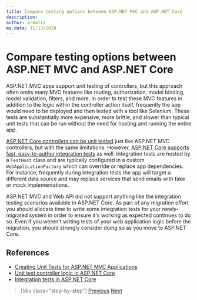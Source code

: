 ```yaml
---
title: Compare testing options between ASP.NET MVC and ASP.NET Core
description: 
author: ardalis
ms.date: 11/13/2020
---
```


# Compare testing options between ASP.NET MVC and ASP.NET Core

ASP.NET MVC apps support unit testing of controllers, but this approach often omits many MVC features like routing, authorization, model binding, model validation, filters, and more. In order to test these MVC features in addition to the logic within the controller action itself, frequently the app would need to be deployed and then tested with a tool like Selenium. These tests are substantially more expensive, more brittle, and slower than typical unit tests that can be run without the need for hosting and running the entire app.

[ASP.NET Core controllers can be unit tested](https://docs.microsoft.com/aspnet/core/mvc/controllers/testing) just like ASP.NET MVC controllers, but with the same limitations. However, [ASP.NET Core supports fast, easy-to-author integration tests](https://docs.microsoft.com/aspnet/core/test/integration-tests) as well. Integration tests are hosted by a `TestHost` class and are typically configured in a custom `WebApplicationFactory` which can override or replace app dependencies. For instance, frequently during integration tests the app will target a different data source and may replace services that send emails with fake or mock implementations.

ASP.NET MVC and Web API did not support anything like the integration testing scenarios available in ASP.NET Core. As part of any migration effort you should allocate time to write some integration tests for your newly-migrated system in order to ensure it's working as expected continues to do so. Even if you weren't writing tests of your web application logic before the migration, you should strongly consider doing so as you move to ASP.NET Core.

## References

- [Creating Unit Tests for ASP.NET MVC Applications](https://docs.microsoft.com/aspnet/mvc/overview/older-versions-1/unit-testing/creating-unit-tests-for-asp-net-mvc-applications-cs)
- [Unit test controller logic in ASP.NET Core](https://docs.microsoft.com/aspnet/core/mvc/controllers/testing)
- [Integration tests in ASP.NET Core](https://docs.microsoft.com/aspnet/core/test/integration-tests)

>[!div class="step-by-step"]
>[Previous](signalr-differences.md)
>[Next](migrating-large-solutions.md)
